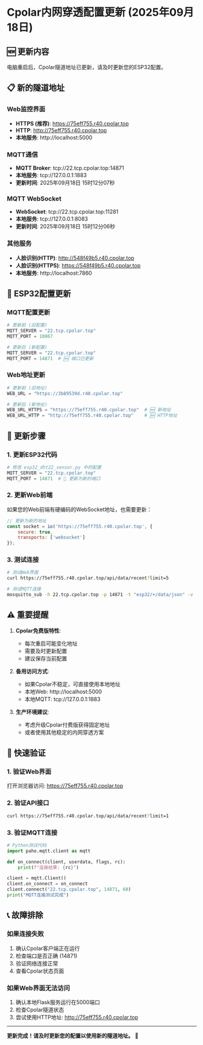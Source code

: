# Cpolar内网穿透配置更新 (2025年09月18日)

## 🆕 更新内容

电脑重启后，Cpolar隧道地址已更新，请及时更新您的ESP32配置。

## 📋 新的隧道地址

### Web监控界面
- **HTTPS (推荐)**: https://75eff755.r40.cpolar.top
- **HTTP**: http://75eff755.r40.cpolar.top
- **本地服务**: http://localhost:5000

### MQTT通信
- **MQTT Broker**: tcp://22.tcp.cpolar.top:14871
- **本地服务**: tcp://127.0.0.1:1883
- **更新时间**: 2025年09月18日 15时12分07秒

### MQTT WebSocket
- **WebSocket**: tcp://22.tcp.cpolar.top:11281
- **本地服务**: tcp://127.0.0.1:8083
- **更新时间**: 2025年09月18日 15时12分06秒

### 其他服务
- **人脸识别(HTTP)**: http://548f49b5.r40.cpolar.top
- **人脸识别(HTTPS)**: https://548f49b5.r40.cpolar.top
- **本地服务**: http://localhost:7860

## 🔧 ESP32配置更新

### MQTT配置更新
```python
# 更新前 (旧配置)
MQTT_SERVER = "22.tcp.cpolar.top"
MQTT_PORT = 10067

# 更新后 (新配置)
MQTT_SERVER = "22.tcp.cpolar.top"
MQTT_PORT = 14871  # 🆕 端口已更新
```

### Web地址更新
```python
# 更新前 (旧地址)
WEB_URL = "https://3b89539d.r40.cpolar.top"

# 更新后 (新地址)
WEB_URL_HTTPS = "https://75eff755.r40.cpolar.top"  # 🆕 新地址
WEB_URL_HTTP = "http://75eff755.r40.cpolar.top"    # 🆕 HTTP地址
```

## 📝 更新步骤

### 1. 更新ESP32代码
```python
# 修改 esp32_dht22_sensor.py 中的配置
MQTT_SERVER = "22.tcp.cpolar.top"
MQTT_PORT = 14871  # 🔄 更新为新的端口
```

### 2. 更新Web前端
如果您的Web前端有硬编码的WebSocket地址，也需要更新：
```javascript
// 更新为新的地址
const socket = io('https://75eff755.r40.cpolar.top', {
    secure: true,
    transports: ['websocket']
});
```

### 3. 测试连接
```bash
# 测试Web界面
curl https://75eff755.r40.cpolar.top/api/data/recent?limit=5

# 测试MQTT连接
mosquitto_sub -h 22.tcp.cpolar.top -p 14871 -t "esp32/+/data/json" -v
```

## ⚠️ 重要提醒

1. **Cpolar免费版特性**:
   - 每次重启可能变化地址
   - 需要及时更新配置
   - 建议保存当前配置

2. **备用访问方式**:
   - 如果Cpolar不稳定，可直接使用本地地址
   - 本地Web: http://localhost:5000
   - 本地MQTT: tcp://127.0.0.1:1883

3. **生产环境建议**:
   - 考虑升级Cpolar付费版获得固定地址
   - 或者使用其他稳定的内网穿透方案

## 🚀 快速验证

### 1. 验证Web界面
打开浏览器访问: https://75eff755.r40.cpolar.top

### 2. 验证API接口
```bash
curl https://75eff755.r40.cpolar.top/api/data/recent?limit=1
```

### 3. 验证MQTT连接
```python
# Python测试代码
import paho.mqtt.client as mqtt

def on_connect(client, userdata, flags, rc):
    print(f"连接结果: {rc}")

client = mqtt.Client()
client.on_connect = on_connect
client.connect("22.tcp.cpolar.top", 14871, 60)
print("MQTT连接测试完成")
```

## 📞 故障排除

### 如果连接失败
1. 确认Cpolar客户端正在运行
2. 检查端口是否正确 (14871)
3. 验证网络连接正常
4. 查看Cpolar状态页面

### 如果Web界面无法访问
1. 确认本地Flask服务运行在5000端口
2. 检查Cpolar隧道状态
3. 尝试使用HTTP地址: http://75eff755.r40.cpolar.top

---

**更新完成！请及时更新您的配置以使用新的隧道地址。** 🎉